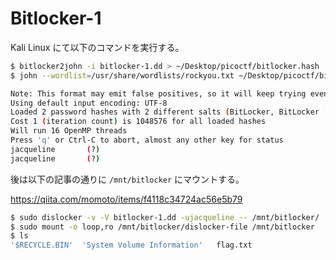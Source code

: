 # Bitlocker-1

Kali Linux にて以下のコマンドを実行する。

```bash
$ bitlocker2john -i bitlocker-1.dd > ~/Desktop/picoctf/bitlocker.hash
$ john --wordlist=/usr/share/wordlists/rockyou.txt ~/Desktop/picoctf/bitlocker.hash

Note: This format may emit false positives, so it will keep trying even after finding a possible candidate.
Using default input encoding: UTF-8
Loaded 2 password hashes with 2 different salts (BitLocker, BitLocker [SHA-256 AES 32/64])
Cost 1 (iteration count) is 1048576 for all loaded hashes
Will run 16 OpenMP threads
Press 'q' or Ctrl-C to abort, almost any other key for status
jacqueline       (?)
jacqueline       (?)
```

後は以下の記事の通りに `/mnt/bitlocker` にマウントする。

<https://qiita.com/momoto/items/f4118c34724ac56e5b79>

```bash
$ sudo dislocker -v -V bitlocker-1.dd -ujacqueline -- /mnt/bitlocker/
$ sudo mount -o loop,ro /mnt/bitlocker/dislocker-file /mnt/bitlocker
$ ls
'$RECYCLE.BIN'  'System Volume Information'   flag.txt
```
